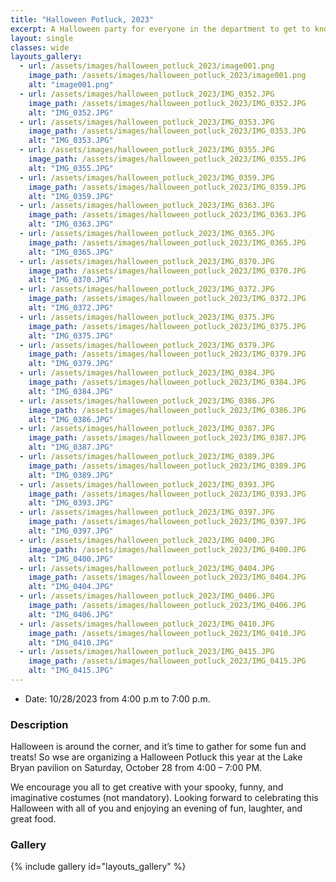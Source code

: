 ```yaml
---
title: "Halloween Potluck, 2023"
excerpt: A Halloween party for everyone in the department to get to know each other over some fun and good food.
layout: single
classes: wide
layouts_gallery:
  - url: /assets/images/halloween_potluck_2023/image001.png
    image_path: /assets/images/halloween_potluck_2023/image001.png
    alt: "image001.png"
  - url: /assets/images/halloween_potluck_2023/IMG_0352.JPG
    image_path: /assets/images/halloween_potluck_2023/IMG_0352.JPG
    alt: "IMG_0352.JPG"
  - url: /assets/images/halloween_potluck_2023/IMG_0353.JPG
    image_path: /assets/images/halloween_potluck_2023/IMG_0353.JPG
    alt: "IMG_0353.JPG"
  - url: /assets/images/halloween_potluck_2023/IMG_0355.JPG
    image_path: /assets/images/halloween_potluck_2023/IMG_0355.JPG
    alt: "IMG_0355.JPG"
  - url: /assets/images/halloween_potluck_2023/IMG_0359.JPG
    image_path: /assets/images/halloween_potluck_2023/IMG_0359.JPG
    alt: "IMG_0359.JPG"
  - url: /assets/images/halloween_potluck_2023/IMG_0363.JPG
    image_path: /assets/images/halloween_potluck_2023/IMG_0363.JPG
    alt: "IMG_0363.JPG"
  - url: /assets/images/halloween_potluck_2023/IMG_0365.JPG
    image_path: /assets/images/halloween_potluck_2023/IMG_0365.JPG
    alt: "IMG_0365.JPG"
  - url: /assets/images/halloween_potluck_2023/IMG_0370.JPG
    image_path: /assets/images/halloween_potluck_2023/IMG_0370.JPG
    alt: "IMG_0370.JPG"
  - url: /assets/images/halloween_potluck_2023/IMG_0372.JPG
    image_path: /assets/images/halloween_potluck_2023/IMG_0372.JPG
    alt: "IMG_0372.JPG"
  - url: /assets/images/halloween_potluck_2023/IMG_0375.JPG
    image_path: /assets/images/halloween_potluck_2023/IMG_0375.JPG
    alt: "IMG_0375.JPG"
  - url: /assets/images/halloween_potluck_2023/IMG_0379.JPG
    image_path: /assets/images/halloween_potluck_2023/IMG_0379.JPG
    alt: "IMG_0379.JPG"
  - url: /assets/images/halloween_potluck_2023/IMG_0384.JPG
    image_path: /assets/images/halloween_potluck_2023/IMG_0384.JPG
    alt: "IMG_0384.JPG"
  - url: /assets/images/halloween_potluck_2023/IMG_0386.JPG
    image_path: /assets/images/halloween_potluck_2023/IMG_0386.JPG
    alt: "IMG_0386.JPG"
  - url: /assets/images/halloween_potluck_2023/IMG_0387.JPG
    image_path: /assets/images/halloween_potluck_2023/IMG_0387.JPG
    alt: "IMG_0387.JPG"
  - url: /assets/images/halloween_potluck_2023/IMG_0389.JPG
    image_path: /assets/images/halloween_potluck_2023/IMG_0389.JPG
    alt: "IMG_0389.JPG"
  - url: /assets/images/halloween_potluck_2023/IMG_0393.JPG
    image_path: /assets/images/halloween_potluck_2023/IMG_0393.JPG
    alt: "IMG_0393.JPG"
  - url: /assets/images/halloween_potluck_2023/IMG_0397.JPG
    image_path: /assets/images/halloween_potluck_2023/IMG_0397.JPG
    alt: "IMG_0397.JPG"
  - url: /assets/images/halloween_potluck_2023/IMG_0400.JPG
    image_path: /assets/images/halloween_potluck_2023/IMG_0400.JPG
    alt: "IMG_0400.JPG"
  - url: /assets/images/halloween_potluck_2023/IMG_0404.JPG
    image_path: /assets/images/halloween_potluck_2023/IMG_0404.JPG
    alt: "IMG_0404.JPG"
  - url: /assets/images/halloween_potluck_2023/IMG_0406.JPG
    image_path: /assets/images/halloween_potluck_2023/IMG_0406.JPG
    alt: "IMG_0406.JPG"
  - url: /assets/images/halloween_potluck_2023/IMG_0410.JPG
    image_path: /assets/images/halloween_potluck_2023/IMG_0410.JPG
    alt: "IMG_0410.JPG"
  - url: /assets/images/halloween_potluck_2023/IMG_0415.JPG
    image_path: /assets/images/halloween_potluck_2023/IMG_0415.JPG
    alt: "IMG_0415.JPG"
---
```


- Date: 10/28/2023 from 4:00 p.m to 7:00 p.m.

### Description

Halloween is around the corner, and it’s time to gather for some fun and treats! So wse are organizing a Halloween Potluck this year at the Lake Bryan pavilion on Saturday, October 28 from 4:00 – 7:00 PM.

We encourage you all to get creative with your spooky, funny, and imaginative costumes (not mandatory). Looking forward to celebrating this Halloween with all of you and enjoying an evening of fun, laughter, and great food.

### Gallery 

{% include gallery id="layouts_gallery" %}
